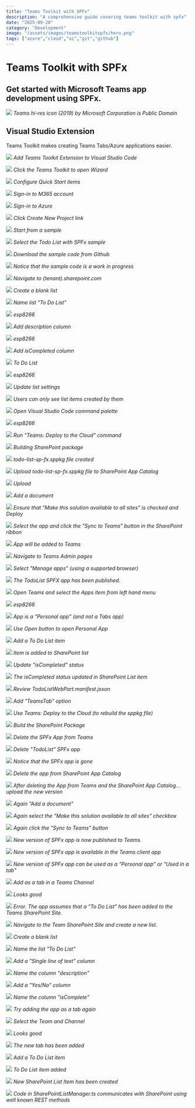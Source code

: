 ```yaml
---
title: "Teams Toolkit with SPFx"
description: "A comprehensive guide covering teams toolkit with spfx"
date: "2025-09-20"
category: "Development"
image: "/assets/images/teamstoolkitspfx/hero.png"
tags: ["azure","cloud","ai","git","github"]
---
```


# Teams Toolkit with SPFx

## Get started with Microsoft Teams app development using SPFx.

![](/assets/images/teamstoolkitspfx/teams-hi-res-icon-2019.svg)
*Teams hi-res icon (2019) by Microsoft Corporation is Public Domain*


## Visual Studio Extension

Teams Toolkit makes creating Teams Tabs/Azure applications easier.

![](/assets/images/teamstoolkitspfx/screen-shot-2021-05-29-at-5.12.18-pm-1836x824.png)
*Add Teams Toolkit Extension to Visual Studio Code*

![](/assets/images/teamstoolkitspfx/screen-shot-2021-05-29-at-3.47.21-pm-294x84.png)
*Click the Teams Toolkit to open Wizard*

![](/assets/images/teamstoolkitspfx/screen-shot-2021-05-29-at-3.48.08-pm-1468x1114.png)
*Configure Quick Start items*

![](/assets/images/teamstoolkitspfx/screen-shot-2021-05-29-at-3.49.16-pm-748x282.png)
*Sign-in to M365 account*

![](/assets/images/teamstoolkitspfx/screen-shot-2021-05-29-at-3.49.23-pm-734x276.png)
*Sign-in to Azure*

![](/assets/images/teamstoolkitspfx/screen-shot-2021-05-29-at-3.49.33-pm-726x330.png)
*Click Create New Project link*

![](/assets/images/teamstoolkitspfx/screen-shot-2021-05-29-at-3.49.49-pm-1264x352.png)
*Start from a sample*

![](/assets/images/teamstoolkitspfx/screen-shot-2021-05-30-at-8.41.34-am-1256x516.png)
*Select the Todo List with SPFx sample*

![](/assets/images/teamstoolkitspfx/screen-shot-2021-05-30-at-8.41.56-am-536x476.png)
*Download the sample code from Github*

![](/assets/images/teamstoolkitspfx/screen-shot-2021-05-30-at-8.42.39-am-1380x416.png)
*Notice that the sample code is a work in progress*

![](/assets/images/teamstoolkitspfx/screen-shot-2021-05-30-at-8.47.47-am-1836x1138.png)
*Navigate to {tenant).sharepoint.com*

![](/assets/images/teamstoolkitspfx/screen-shot-2021-05-30-at-8.48.19-am-320x402.png)
*Create a blank list*

![](/assets/images/teamstoolkitspfx/screen-shot-2021-05-30-at-8.49.22-am-1194x810.png)
*Name list "To Do List"*

![](/assets/images/teamstoolkitspfx/screen-shot-2021-05-30-at-8.50.02-am-1628x584.png)
*esp8266*

![](/assets/images/teamstoolkitspfx/screen-shot-2021-05-30-at-8.50.55-am-838x648.png)
*Add description column*

![](/assets/images/teamstoolkitspfx/screen-shot-2021-05-30-at-8.51.09-am-1836x704.png)
*esp8266*

![](/assets/images/teamstoolkitspfx/screen-shot-2021-05-30-at-8.51.56-am-822x638.png)
*Add isCompleted column*

![](/assets/images/teamstoolkitspfx/screen-shot-2021-05-30-at-8.52.17-am-1766x1156.png)
*To Do List*

![](/assets/images/teamstoolkitspfx/screen-shot-2021-05-30-at-8.52.53-am-768x436.png)
*esp8266*

![](/assets/images/teamstoolkitspfx/screen-shot-2021-05-30-at-8.53.21-am-422x126.png)
*Update list settings*

![](/assets/images/teamstoolkitspfx/screen-shot-2021-05-30-at-8.53.38-am-730x216.png)
*Users can only see list items created by them*

![](/assets/images/teamstoolkitspfx/screen-shot-2021-05-30-at-8.55.11-am-556x106.png)
*Open Visual Studio Code command palette*

![](/assets/images/teamstoolkitspfx/screen-shot-2021-05-30-at-8.55.57-am-1232x154.png)
*esp8266*

![](/assets/images/teamstoolkitspfx/screen-shot-2021-05-30-at-8.56.08-am-536x706.png)
*Run "Teams: Deploy to the Cloud" command*

![](/assets/images/teamstoolkitspfx/screen-shot-2021-05-30-at-8.57.31-am-934x140.png)
*Building SharePoint package*

![](/assets/images/teamstoolkitspfx/screen-shot-2021-05-30-at-8.58.56-am-938x372.png)
*todo-list-sp-fx.sppkg file created*

![](/assets/images/teamstoolkitspfx/screen-shot-2021-05-30-at-8.59.30-am-1836x770.png)
*Upload todo-list-sp-fx.sppkg file to SharePoint App Catalog*

![](/assets/images/teamstoolkitspfx/screen-shot-2021-05-30-at-9.00.31-am-1836x1046.png)
*Upload*

![](/assets/images/teamstoolkitspfx/screen-shot-2021-05-30-at-9.00.50-am-1836x1012.png)
*Add a document*

![](/assets/images/teamstoolkitspfx/screen-shot-2021-05-30-at-9.01.35-am-1306x864.png)
*Ensure that "Make this solution available to all sites" is checked and Deploy*

![](/assets/images/teamstoolkitspfx/screen-shot-2021-05-30-at-9.05.30-am-1836x975.png)
*Select the app and click the "Sync to Teams" button in the SharePoint ribbon*

![](/assets/images/teamstoolkitspfx/screen-shot-2021-05-30-at-9.05.43-am-516x128.png)
*App will be added to Teams*

![](/assets/images/teamstoolkitspfx/screen-shot-2021-05-30-at-9.06.48-am-1050x660.png)
*Navigate to Teams Admin pages*

![](/assets/images/teamstoolkitspfx/screen-shot-2021-05-30-at-9.08.49-am-562x220.png)
*Select "Manage apps" (using a supported browser)*

![](/assets/images/teamstoolkitspfx/screen-shot-2021-05-30-at-9.09.21-am-1836x408.png)
*The TodoList SPFX app has been published.*

![](/assets/images/teamstoolkitspfx/screen-shot-2021-05-30-at-9.10.24-am-1836x836.png)
*Open Teams and select the Apps item from left hand menu*

![](/assets/images/teamstoolkitspfx/screen-shot-2021-05-30-at-9.10.37-am-1456x688.png)
*esp8266*

![](/assets/images/teamstoolkitspfx/screen-shot-2021-05-30-at-9.12.20-am-1226x648.png)
*App is a "Personal app" (and not a Tabs app)*

![](/assets/images/teamstoolkitspfx/screen-shot-2021-05-30-at-9.12.39-am-1836x1088.png)
*Use Open button to open Personal App*

![](/assets/images/teamstoolkitspfx/screen-shot-2021-05-30-at-9.12.53-am-1200x272.png)
*Add a To Do List item*

![](/assets/images/teamstoolkitspfx/screen-shot-2021-05-30-at-9.13.48-am-1638x710.png)
*Item is added to SharePoint list*

![](/assets/images/teamstoolkitspfx/screen-shot-2021-05-30-at-9.13.59-am-1268x352.png)
*Update "isCompleted" status*

![](/assets/images/teamstoolkitspfx/screen-shot-2021-05-30-at-9.14.08-am-1610x722.png)
*The isCompleted status updated in SharePoint List item*

![](/assets/images/teamstoolkitspfx/screen-shot-2021-05-30-at-9.17.09-am-1300x768.png)
*Review TodoListWebPart.manifest.jsson*

![](/assets/images/teamstoolkitspfx/screen-shot-2021-05-30-at-9.17.42-am-1118x214.png)
*Add "TeamsTab" option*

![](/assets/images/teamstoolkitspfx/screen-shot-2021-05-30-at-9.18.27-am-1242x168.png)
*Use Teams: Deploy to the Cloud (to rebuild the sppkg file)*

![](/assets/images/teamstoolkitspfx/screen-shot-2021-05-30-at-9.18.34-am-550x710.png)
*Build the SharePoint Package*

![](/assets/images/teamstoolkitspfx/screen-shot-2021-05-30-at-9.23.33-am-966x412.png)
*Delete the SPFx App from Teams*

![](/assets/images/teamstoolkitspfx/screen-shot-2021-05-30-at-9.23.43-am-1274x522.png)
*Delete "TodoList" SPFx app*

![](/assets/images/teamstoolkitspfx/screen-shot-2021-05-30-at-9.24.28-am-1690x488.png)
*Notice that the SPFx app is gone*

![](/assets/images/teamstoolkitspfx/screen-shot-2021-05-30-at-9.24.52-am-1338x746.png)
*Delete the app from SharePoint App Catalog*

![](/assets/images/teamstoolkitspfx/screen-shot-2021-05-30-at-9.25.15-am-1644x990.png)
*After deleting the App from Teams and the SharePoint App Catalog... upload the new version*

![](/assets/images/teamstoolkitspfx/screen-shot-2021-05-30-at-9.25.24-am-1764x986.png)
*Again "Add a document"*

![](/assets/images/teamstoolkitspfx/screen-shot-2021-05-30-at-9.25.39-am-1486x876.png)
*Again select the "Make this solution available to all sites" checkbox*

![](/assets/images/teamstoolkitspfx/screen-shot-2021-05-30-at-9.25.53-am-1302x880.png)
*Again click the "Sync to Teams" button*

![](/assets/images/teamstoolkitspfx/screen-shot-2021-05-30-at-9.26.31-am-1778x788.png)
*New version of SPFx app is now published to Teams.*

![](/assets/images/teamstoolkitspfx/screen-shot-2021-05-30-at-9.27.16-am-1836x765.png)
*New version of SPFx app is available in the Teams client app*

![](/assets/images/teamstoolkitspfx/screen-shot-2021-05-30-at-9.27.26-am-1498x752.png)
*New version of SPFx app can be used as a "Personal app" or "Used in a tab"*

![](/assets/images/teamstoolkitspfx/screen-shot-2021-05-30-at-9.28.18-am-1298x760.png)
*Add as a tab in a Teams Channel*

![](/assets/images/teamstoolkitspfx/screen-shot-2021-05-30-at-9.28.34-am-1276x1244.png)
*Looks good*

![](/assets/images/teamstoolkitspfx/screen-shot-2021-05-30-at-9.28.57-am-564x566.png)
*Error. The app assumes that a "To Do List" has been added to the Teams SharePoint Site.*

![](/assets/images/teamstoolkitspfx/screen-shot-2021-05-30-at-9.30.00-am-1254x640.png)
*Navigate to the Team SharePoint Site and create a new list.*

![](/assets/images/teamstoolkitspfx/screen-shot-2021-05-30-at-9.30.08-am-324x406.png)
*Create a blank list*

![](/assets/images/teamstoolkitspfx/screen-shot-2021-05-30-at-9.31.31-am-1214x820.png)
*Name the list "To Do List"*

![](/assets/images/teamstoolkitspfx/screen-shot-2021-05-30-at-9.31.59-am-1582x546.png)
*Add a "Single line of text" column*

![](/assets/images/teamstoolkitspfx/screen-shot-2021-05-30-at-9.32.10-am-782x658.png)
*Name the column "description"*

![](/assets/images/teamstoolkitspfx/screen-shot-2021-05-30-at-9.32.32-am-1558x592.png)
*Add a "Yes/No" column*

![](/assets/images/teamstoolkitspfx/screen-shot-2021-05-30-at-9.32.40-am-786x630.png)
*Name the column "isComplete"*

![](/assets/images/teamstoolkitspfx/screen-shot-2021-05-30-at-9.34.11-am-1216x694.png)
*Try adding the app as a tab again*

![](/assets/images/teamstoolkitspfx/screen-shot-2021-05-30-at-9.34.24-am-1308x780.png)
*Select the Team and Channel*

![](/assets/images/teamstoolkitspfx/screen-shot-2021-05-30-at-9.34.37-am-1234x1230.png)
*Looks good*

![](/assets/images/teamstoolkitspfx/screen-shot-2021-05-30-at-9.34.51-am-1836x1073.png)
*The new tab has been added*

![](/assets/images/teamstoolkitspfx/screen-shot-2021-05-30-at-9.35.11-am-822x376.png)
*Add a To Do List item*

![](/assets/images/teamstoolkitspfx/screen-shot-2021-05-30-at-9.35.21-am-820x422.png)
*To Do List item added*

![](/assets/images/teamstoolkitspfx/screen-shot-2021-05-30-at-9.35.33-am-1836x962.png)
*New SharePoint List Item has been created*

![](/assets/images/teamstoolkitspfx/screen-shot-2021-05-30-at-9.37.04-am-1836x1056.png)
*Code in SharePointListManager.ts communicates with SharePoint using well known REST methods*
